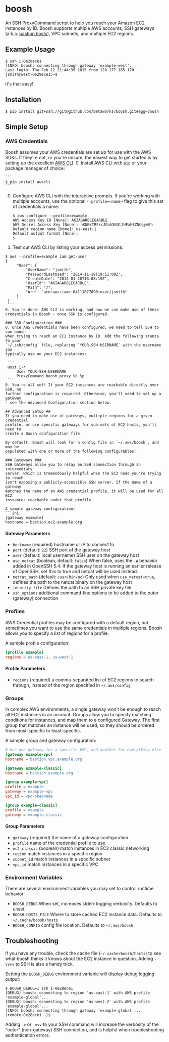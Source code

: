 boosh
=====
An SSH ProxyCommand script to help you reach your Amazon EC2 instances by ID.
Boosh supports multiple AWS accounts, SSH gateways (a.k.a. [bastion
hosts](https://en.wikipedia.org/wiki/Bastion_host)), VPC subnets, and multiple
EC2 regions.
## Example Usage ##
```
$ ssh i-0e28ece1
[INFO] boosh: connecting through gateway 'example-west'...
Last login: Thu Feb 12 21:44:35 2015 from 128.177.165.170
jsmith@west-0e28ece1:~$
```
It's that easy!
## Installation ##
```
$ pip install git+ssh://git@github.com/betaworks/boosh.git#egg=boosh
```
## Simple Setup ##
### AWS Credentials ###
Boosh assumes your AWS credentials are set up for use with the AWS SDKs. If
they're not, or you're unsure, the easiest way to get started is by setting up
the excellent [AWS CLI](https://aws.amazon.com/cli/).
 0. Install AWS CLI with `pip` or your package manager of choice:

    ```
    $ pip install awscli
    ```
 0. Configure AWS CLI with the interactive prompts. If you're working with
 multiple accounts, use the optional `--profile=<name>` flag to give this set
 of credentials a name:

    ```
    $ aws configure --profile=example
    AWS Access Key ID [None]: AKIAGARBLEGARBLE
    AWS Secret Access Key [None]: nKNRrTRFrcJOuh5KUtJHFaHEZNGgym0h
    Default region name [None]: us-east-1
    Default output format [None]: 
    $ 
    ```
 0. Test out AWS CLI by listing your access permissions:

   ```
   $ aws --profile=example iam get-user
   {
        "User": {
            "UserName": "jsmith",
            "PasswordLastUsed": "2014-11-18T19:11:09Z",
            "CreateDate": "2014-01-28T16:08:19Z",
            "UserId": "AKIAGARBLEGARBLE",
            "Path": "/",
            "Arn": "arn:aws:iam::64111877890:user/jsmith"
        }
    }
    ```
 0. You're done! AWS CLI is working, and now we can make use of these
 credentials in Boosh - once SSH is configured.

### SSH Configuration ###
 0. Once AWS Credentials have been configured, we need to tell SSH to run boosh
 when trying to reach an EC2 instance by ID. Add the following stanza to your
 `~/.ssh/config` file, replacing `YOUR-SSH-USERNAME` with the username you
 typically use on your EC2 instances:
 
    ```
    Host i-*
        User YOUR-SSH-USERNAME
        ProxyCommand boosh_proxy %h %p
    ```
 0. You're all set! If your EC2 instances are reachable directly over SSH, no
 further configuration is required. Otherwise, you'll need to set up a gateway
 - see the Advanced Configuration section below.

## Advanced Setup ##
If you need to make use of gateways, multiple regions for a given credential
profile, or use specific gateways for sub-sets of EC2 hosts, you'll need to
create a Boosh configuration file.

By default, Boosh will look for a config file in `~/.aws/boosh`, and may be
populated with one or more of the following configurables:

### Gateways ###
SSH Gateways allow you to relay an SSH connection through an intermediary
server, which is tremendously helpful when the EC2 node you're trying to reach
isn't exposing a publicly-accessible SSH server. If the name of a gateway
matches the name of an AWS credential profile, it will be used for all EC2
instances reachable under that profile.

A sample gateway configuration:
```ini
[gateway example]
hostname = bastion.ec2.example.org
```

#### Gateway Parameters ###
 - `hostname` (required) hostname or IP to connect to
 - `port` (default: `22`) SSH port of the gateway host
 - `user` (default: local username) SSH user on the gateway host
 - `use_netcat` (boolean, default: `false`) When false, uses the `-W`
   behavior added in OpenSSH 5.4. If the gateway host is running an earlier
   release of OpenSSH, set this to true and netcat will be used instead.
 - `netcat_path` (default: `/usr/bin/nc`) Only used when `use_netcat=true`,
   defines the path to the netcat binary on the gateway host
 - `identity_file` Defines the path to an SSH private key file
 - `ssh_options` additional command-line options to be added to the outer
   (gateway) connection

### Profiles ####
AWS Credential profiles may be configured with a default region, but sometimes
you want to use the same credentials in multiple regions. Boosh allows you
to specify a list of regions for a profile.

A sample profile configuration:
```ini
[profile example]
regions = us-east-1, us-west-1
```

#### Profile Parameters ####
- `regions` (required) a comma-separated list of EC2 regions to search through,
  instead of the region specified in `~/.aws/config`

### Groups ###
In complex AWS environments, a single gateway won't be enough to reach all EC2
instances in an account. Groups allow you to specify matching conditions for
instances, and map them to a configured Gateway. The first group that matches
an instance will be used, so they should be ordered from most-specific to
least-specific.

A sample group and gateway configuration:
```ini
# Use one gateway for a specific VPC, and another for everything else
[gateway example-vpc]
hostname = bastion.vpc.example.org

[gateway example-classic]
hostname = bastion.example.org

[group example-vpc]
profile = example
gateway = example-vpc
vpc_id = vpc-bbe848de

[group example-classic]
profile = example
gateway = example-classic
```

#### Group Parameters ###
 - `gateway` (required) the name of a gateway configuration
 - `profile` name of the credential profile to use
 - `ec2_classic` (boolean) match instances in EC2 classic networking
 - `region` match instances in a specific region
 - `subnet_id` match instances in a specific subnet
 - `vpc_id` match instances in a specific VPC

### Environment Variables ###
There are several environment variables you may set to control runtime
behavior:

 - `BOOSH_DEBUG` When set, increases stderr logging verbosity. Defaults to unset.
 - `BOOSH_HOSTS_FILE` Where to store cached EC2 instance data. Defaults to
   `~/.cache/boosh/hosts`
 - `BOOSH_CONFIG` config file location. Defaults to `~/.aws/boosh`

## Troubleshooting ##
If you have any trouble, check the cache file (`~/.cache/boosh/hosts`) to see
what boosh thinks it knows about the EC2 instance in question. Adding `-vvvv`
to SSH is also a handy trick.

Setting the `BOOSH_DEBUG` environment variable will display debug logging
output:

```
$ BOOSH_DEBUG=1 ssh i-0e28ece1
[DEBUG] boosh: connecting to region 'us-east-1' with AWS profile 'example-global'...
[DEBUG] boosh: connecting to region 'us-west-2' with AWS profile 'example-global'...
[INFO] boosh: connecting through gateway 'example-global'...
(remote-0e28ece1 ~)$
```

Adding `-v` or `-vvv` to your SSH command will increase the verbosity of the
"outer" (non-gateway) SSH connection, and is helpful when troubleshooting
authentication errors.
